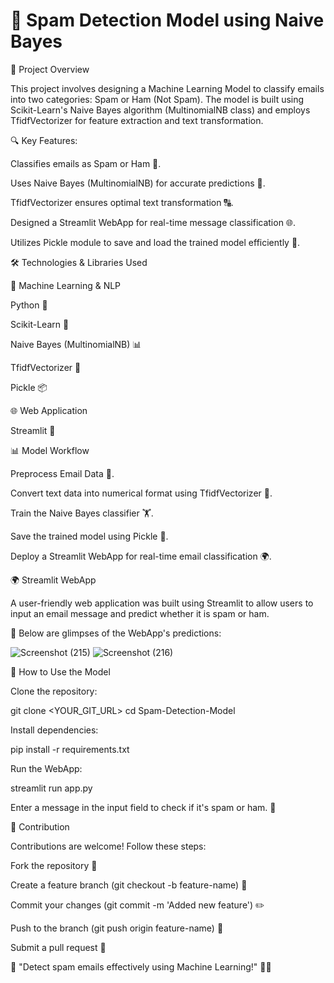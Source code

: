 

# 📧 Spam Detection Model using Naive Bayes

📌 Project Overview

This project involves designing a Machine Learning Model to classify emails into two categories: Spam or Ham (Not Spam). The model is built using Scikit-Learn's Naive Bayes algorithm (MultinomialNB class) and employs TfidfVectorizer for feature extraction and text transformation.

🔍 Key Features:

Classifies emails as Spam or Ham 📩.

Uses Naive Bayes (MultinomialNB) for accurate predictions 🧠.

TfidfVectorizer ensures optimal text transformation 🔠.

Designed a Streamlit WebApp for real-time message classification 🌐.

Utilizes Pickle module to save and load the trained model efficiently 📂.

🛠️ Technologies & Libraries Used

🔹 Machine Learning & NLP

Python 🐍

Scikit-Learn 🤖

Naive Bayes (MultinomialNB) 📊

TfidfVectorizer 🔡

Pickle 📦

🌐 Web Application

Streamlit 🚀

📊 Model Workflow

Preprocess Email Data 🧹.

Convert text data into numerical format using TfidfVectorizer 🔢.

Train the Naive Bayes classifier 🏋️.

Save the trained model using Pickle 📂.

Deploy a Streamlit WebApp for real-time email classification 🌍.

🌍 Streamlit WebApp

A user-friendly web application was built using Streamlit to allow users to input an email message and predict whether it is spam or ham.

📌 Below are glimpses of the WebApp's predictions:

![Screenshot (215)](https://github.com/user-attachments/assets/f4e3853f-6ea2-47d6-9a0a-48ef3a3cd00f)
![Screenshot (216)](https://github.com/user-attachments/assets/5a9694e1-f975-4b14-9fbc-168112d3f1eb)

🚀 How to Use the Model

Clone the repository:

git clone <YOUR_GIT_URL>
cd Spam-Detection-Model

Install dependencies:

pip install -r requirements.txt

Run the WebApp:

streamlit run app.py

Enter a message in the input field to check if it's spam or ham. 📩

🤝 Contribution

Contributions are welcome! Follow these steps:

Fork the repository 🍴

Create a feature branch (git checkout -b feature-name) 🌿

Commit your changes (git commit -m 'Added new feature') ✏️

Push to the branch (git push origin feature-name) 🚀

Submit a pull request 🔄

📢 "Detect spam emails effectively using Machine Learning!" 📧🚀




